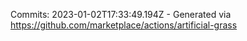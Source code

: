 Commits: 2023-01-02T17:33:49.194Z - Generated via https://github.com/marketplace/actions/artificial-grass
<br>

